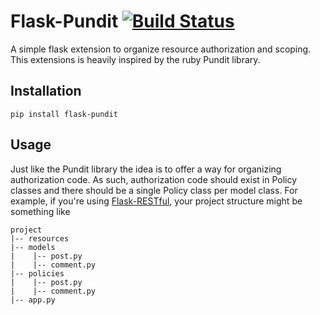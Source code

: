 # Flask-Pundit [![Build Status](https://travis-ci.org/anurag90x/flask-pundit.svg?branch=master)](https://travis-ci.org/anurag90x/flask-pundit)  
A simple flask extension to organize resource authorization and scoping. This extensions is heavily inspired by the ruby Pundit library.

## Installation
` pip install flask-pundit `

## Usage
Just like the Pundit library the idea is to offer a way for organizing authorization code. As such, authorization code should exist in Policy
classes and there should be a single Policy class per model class. For example, if you're using [Flask-RESTful](https://github.com/flask-restful/flask-restful),
your project structure might be something like
```
project
|-- resources
|-- models
|    |-- post.py
|    |-- comment.py
|-- policies
|    |-- post.py
|    |-- comment.py
|-- app.py
```

